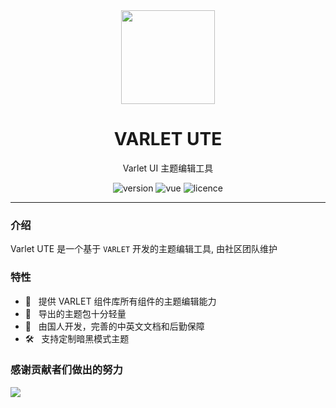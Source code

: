 
<div align="center">
  <a href="https://varlet.gitee.io/varlet-ui">
    <img src="https://varlet.gitee.io/varlet-ui/logo.svg" width="150">
  </a>
  <h1>VARLET UTE</h1>
  <p>Varlet UI 主题编辑工具</p>
  <p>
    <img src="https://img.shields.io/npm/v/@varlet/ui?style=flat-square" alt="version">
    <img src="https://img.shields.io/badge/vue-v3.2.0%2B-%23407fbc" alt="vue">
    <img src="https://img.shields.io/npm/l/@varlet/ui.svg" alt="licence">
  </p>
</div>

---

### 介绍

Varlet UTE 是一个基于 `VARLET` 开发的主题编辑工具, 由社区团队维护

### 特性

- 🚀 &nbsp; 提供 VARLET 组件库所有组件的主题编辑能力
- 🚀 &nbsp; 导出的主题包十分轻量
- 💪 &nbsp; 由国人开发，完善的中英文文档和后勤保障
- 🛠️ &nbsp; 支持定制暗黑模式主题


### 感谢贡献者们做出的努力

<a href="https://github.com/sdhushu/varlet-ute/graphs/contributors">
  <img src="https://contrib.rocks/image?repo=sdhushu/varlet-ute" />
</a>
